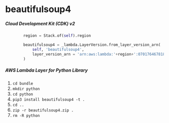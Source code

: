 # beautifulsoup4

##### Cloud Development Kit (CDK) v2

```python
        region = Stack.of(self).region

        beautifulsoup4 = _lambda.LayerVersion.from_layer_version_arn(
            self, 'beautifulsoup4',
            layer_version_arn = 'arn:aws:lambda:'+region+':070176467818:layer:beautifulsoup4:1'
        )
```

##### AWS Lambda Layer for Python Library

 1. ```cd bundle```
 2. ```mkdir python```
 3. ```cd python```
 4. ```pip3 install beautifulsoup4 -t .```
 5. ```cd ..```
 6. ```zip -r beautifulsoup4.zip .```
 7. ```rm -R python```
 